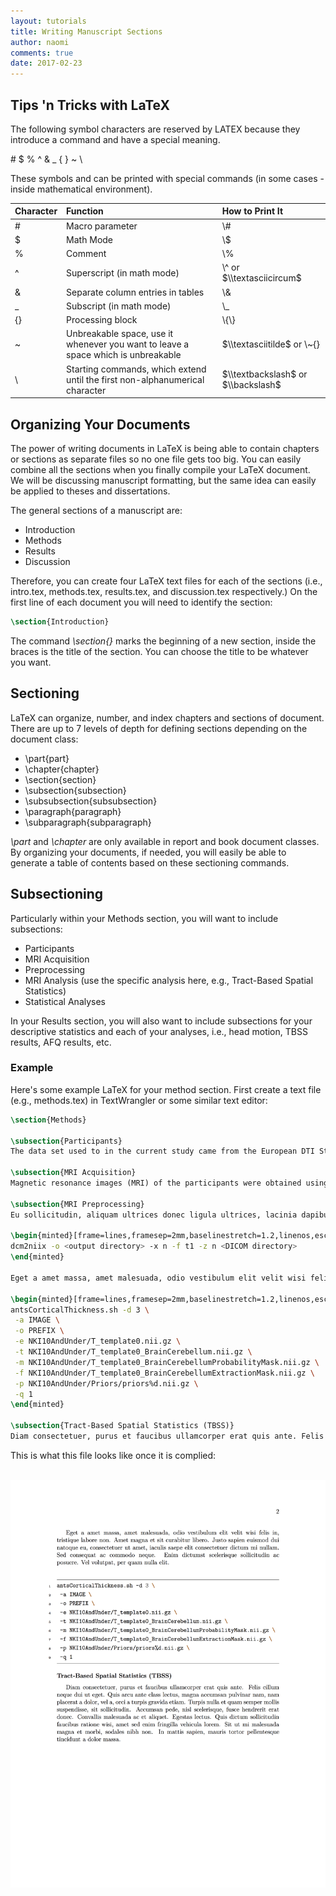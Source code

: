 ```yaml
---
layout: tutorials
title: Writing Manuscript Sections
author: naomi
comments: true
date: 2017-02-23
---
```


## Tips 'n Tricks with LaTeX

The following symbol characters are reserved by LATEX because they introduce a command and have a special meaning.

\# $ % ^ & _ { } ~ \\

These symbols and can be printed with special commands (in some cases - inside mathematical environment).

| Character | Function | How to Print It |
|:----------|:---------|:----------------|
| \# | Macro parameter | \\# |
| $ | Math Mode | \\$ |
| % | Comment | \\% |
| ^ | Superscript (in math mode) | \\^ or $\\textasciicircum$ |
| & | Separate column entries in tables | \\& |
| _ | Subscript (in math mode) | \\_ |
| {} | Processing block | \\{\\} |
| ~ | Unbreakable space, use it whenever you want to leave a space which is unbreakable | $\\textasciitilde$ or \\~{} |
| \\ | Starting commands, which extend until the first non-alphanumerical character | $\\textbackslash$ or $\\backslash$ |

## Organizing Your Documents

The power of writing documents in LaTeX is being able to contain chapters or sections as separate files so no one file gets too big. You can easily combine all the sections when you finally compile your LaTeX document. We will be discussing manuscript formatting, but the same idea can easily be applied to theses and dissertations.

The general sections of a manuscript are:

* Introduction
* Methods
* Results
* Discussion

Therefore, you can create four LaTeX text files for each of the sections (i.e., intro.tex, methods.tex, results.tex, and discussion.tex respectively.) On the first line of each document you will need to identify the section:

```latex
\section{Introduction}
```

The command *\\section{}* marks the beginning of a new section, inside the braces is the title of the section. You can choose the title to be whatever you want.

## Sectioning

LaTeX can organize, number, and index chapters and sections of document. There are up to 7 levels of depth for defining sections depending on the document class:

* \\part{part}
* \\chapter{chapter}
* \\section{section}
* \\subsection{subsection}
* \\subsubsection{subsubsection}
* \\paragraph{paragraph}
* \\subparagraph{subparagraph}

*\\part* and *\\chapter* are only available in report and book document classes. By organizing your documents, if needed, you will easily be able to generate a table of contents based on these sectioning commands.

## Subsectioning

Particularly within your Methods section, you will want to include subsections:

* Participants
* MRI Acquisition
* Preprocessing
* MRI Analysis (use the specific analysis here, e.g., Tract-Based Spatial Statistics)
* Statistical Analyses

In your Results section, you will also want to include subsections for your descriptive statistics and each of your analyses, i.e., head motion, TBSS results, AFQ results, etc.

### Example

Here's some example LaTeX for your method section. First create a text file (e.g., methods.tex) in TextWrangler or some similar text editor:

```latex
\section{Methods}

\subsection{Participants}
The data set used to in the current study came from the European DTI Study on Dementia (EDSD) and included 16 healthy controls and 10 participants with Alzheimer's disease (AD). Lorem ipsum dolor sit amet, mauris ac cursus pretium fringilla duis, fames aliquam nec dolor pharetra. Suscipit pellentesque at luctus sagittis, ultricies mattis sociis et quis suscipit vestibulum, mauris dignissim fringilla magna neque, quisque nec cras, egestas tellus mauris a urna libero. Nulla tincidunt leo mi mauris porta, aliquet sagittis, quam purus amet in, ac penatibus etiam. Nulla suspendisse eros in, nibh pede ornare malesuada, vivamus fusce nam elit. Sodales consectetuer mi est nulla varius ipsum. Risus odio leo dictum adipiscing, commodo parturient ante vel sed, neque risus natoque, pharetra habitasse praesent praesent eleifend. Phasellus suspendisse nisl, vivamus convallis animi senectus, congue nibh orci ut maecenas hendrerit, pulvinar donec a ipsam. Arcu nostra volutpat, ut montes accumsan convallis, in neque non, id ante mattis, malesuada nisl dolor ridiculus. Nibh tenetur volutpat quis nunc mollis laoreet, sed perferendis vestibulum vulputate, duis vehicula elit libero quam, nulla vel viverra lectus, aliquet luctus nulla. Suscipit numquam est vel a sagittis, non voluptatum ipsum etiam.

\subsection{MRI Acquisition}
Magnetic resonance images (MRI) of the participants were obtained using a Siemens TrioTim 3T scanner. High-resolution T1-weighted images were acquired using a 3D magnetization-prepared rapid gradient echo (MPRAGE) pulse sequence. The 3D MPRAGE T1-weighted sequence parameters were as follows: 176 contiguous sagittal slices with TR (repetition time) = 2200 ms; TE (echo time) = 2.2 ms; in-plane resolution = 1 $\times$ 1; slice thickness = 1; and flip angle = 12\textdegree. Diffusion MRI images were acquired using a 2D diffusion-weighted echo-planar imaging (EPI) pulse sequence with the following parameters: 61 interleaved axial slices with TR (repetition time) = 11,800 ms; TE (echo time) = 94 ms; in-plane resolution = 2 $\times$ 2 mm; and slice thickness = 2 mm. Diffusion gradients were applied in 61 directions with b = 1000 s/mm\textsuperscript{2}.

\subsection{MRI Preprocessing}
Eu sollicitudin, aliquam ultrices donec ligula ultrices, lacinia dapibus in felis, sit nonummy sapien nunc felis sollicitudin rutrum, tempor eget a massa condimentum donec non. Velit aliquam aliquam nunc sed, mauris amet, justo sociosqu nunc suspendisse. Accumsan etiam felis nec massa, necessitatibus eros ut duis suspendisse. Nam risus aute. Eget sodales felis magna.

\begin{minted}[frame=lines,framesep=2mm,baselinestretch=1.2,linenos,escapeinside=||]{bash}
dcm2niix -o <output directory> -x n -f t1 -z n <DICOM directory>
\end{minted}

Eget a amet massa, amet malesuada, odio vestibulum elit velit wisi felis in, tristique labore non. Amet magna et sit curabitur libero. Justo sapien euismod dui natoque eu, consectetuer ut amet, iaculis saepe elit consectetuer dictum mi nullam. Sed consequat ac commodo neque. Enim dictumst scelerisque sollicitudin ac posuere. Vel volutpat, per quam nulla elit.

\begin{minted}[frame=lines,framesep=2mm,baselinestretch=1.2,linenos,escapeinside=||]{bash}
antsCorticalThickness.sh -d 3 \
 -a IMAGE \
 -o PREFIX \
 -e NKI10AndUnder/T_template0.nii.gz \
 -t NKI10AndUnder/T_template0_BrainCerebellum.nii.gz \
 -m NKI10AndUnder/T_template0_BrainCerebellumProbabilityMask.nii.gz \
 -f NKI10AndUnder/T_template0_BrainCerebellumExtractionMask.nii.gz \
 -p NKI10AndUnder/Priors/priors%d.nii.gz \
 -q 1
\end{minted}

\subsection{Tract-Based Spatial Statistics (TBSS)}
Diam consectetuer, purus et faucibus ullamcorper erat quis ante. Felis cillum neque dui ut eget. Quis arcu ante class lectus, magna accumsan pulvinar nam, nam placerat a dolor, vel a, orci a turpis gravida etiam. Turpis nulla et quam semper mollis suspendisse, sit sollicitudin. Accumsan pede, nisl scelerisque, fusce hendrerit erat donec. Convallis malesuada ac et aliquet. Egestas lectus. Quis dictum sollicitudin faucibus ratione wisi, amet sed enim fringilla vehicula lorem. Sit ut mi malesuada magna et morbi, sodales nibh non. In mattis sapien, mauris tortor pellentesque tincidunt a dolor massa.
```

This is what this file looks like once it is complied:

<img class="img-responsive" alt="" src="images/example.jpg">

<img class="img-responsive" alt="" src="images/example-2.jpg">


